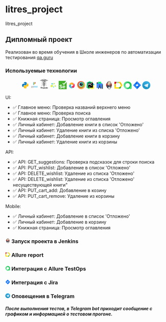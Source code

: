 # litres_project

litres_project

## Дипломный проект

Реализован во время обучения в Школе инженеров по автоматизации тестирования <a target="_blank" href="https://qa.guru">
qa.guru</a>

### Используемые технологии

<p  align="center">
    <code><img width="5%" title="Python" src="images/python.png"></code>
    <code><img width="5%" title="Pytest" src="images/pytest.png"></code>
    <code><img width="5%" title="Requests" src="images/requests.png"></code>
    <code><img width="5%" title="Selene" src="images/selene.png"></code>
    <code><img width="5%" title="Selenium" src="images/selenium.png"></code>
    <code><img width="5%" title="Appium" src="images/appium.png"></code>
    <code><img width="5%" title="Browserstack" src="images/browserstack.png"></code>
    <code><img width="5%" title="PyCharm" src="images/pycharm.png"></code>
    <code><img width="5%" title="Android Studio" src="images/android_studio.png"></code>
    <code><img width="5%" title="Jenkins" src="images/jenkins.png"></code>
    <code><img width="5%" title="Allure Report" src="images/allure_report.png"></code>
    <code><img width="5%" title="Allure TestOps" src="images/allure_testops.png"></code>
    <code><img width="5%" title="Jira" src="images/jira.png"></code>
    <code><img width="5%" title="Telegram" src="images/tg.png"></code>
</p>


<!-- Тест кейсы -->
UI:

* ✅ Главное меню: Проверка названий верхнего меню
* ✅ Главное меню: Проверка поиска
* ✅ Книжная страница: Просмотр оглавления
* ✅ Личный кабинет: Добавление книги в список 'Отложено'
* ✅ Личный кабинет: Удаление книги из списка 'Отложено'
* ✅ Личный кабинет: Добавление книги в корзину
* ✅ Личный кабинет: Удаление книги из корзины


API:

* ✅ API: GET_suggestions: Проверка подсказок для строки поиска
* ✅ API: PUT_wishlist: Добавление в список 'Отложено'
* ✅ API: DELETE_wishlist: Удаление из списка 'Отложено'
* ✅ API: DELETE_wishlist: Удаление из списка 'Отложено' несуществующей книги"
* ✅ API: PUT_cart_add: Добавление в козину
* ✅ API: PUT_cart_remove: Удаление из корзины

Mobile:

* ✅ Личный кабинет: Добавление в список 'Отложено'
* ✅ Личный кабинет: Добавление в корзину
* ✅ Книжная страница: Просмотр оглавления


<!-- Jenkins -->

### <img width="3%" title="Jenkins" src="images/jenkins.png"> Запуск проекта в Jenkins


<!-- Allure report -->

### <img width="3%" title="Allure Report" src="images/allure_report.png"> Allure report


<!-- Allure TestOps -->

### <img width="3%" title="Allure TestOps" src="images/allure_testops.png"> Интеграция с Allure TestOps

<!-- Jira -->

### <img width="3%" title="Jira" src="images/jira.png"> Интеграция с Jira


<!-- Telegram -->

### <img width="3%" title="Telegram" src="images/tg.png"> Оповещения в Telegram

##### После выполнения тестов, в Telegram bot приходит сообщение с графиком и информацией о тестовом прогоне.




